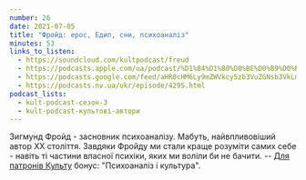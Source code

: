```yaml
---
number: 26
date: 2021-07-05
title: "Фройд: ерос, Едип, сни, психоаналіз"
minutes: 53
links_to_listen:
  - https://soundcloud.com/kultpodcast/freud
  - https://podcasts.apple.com/ua/podcast/%D1%84%D1%80%D0%BE%D0%B9%D0%B4-%D0%B5%D1%80%D0%BE%D1%81-%D0%B5%D0%B4%D0%B8%D0%BF-%D1%81%D0%BD%D0%B8-%D0%BF%D1%81%D0%B8%D1%85%D0%BE%D0%B0%D0%BD%D0%B0%D0%BB%D1%96%D0%B7/id1581339249?i=1000532083304
  - https://podcasts.google.com/feed/aHR0cHM6Ly9mZWVkcy5zb3VuZGNsb3VkLmNvbS91c2Vycy9zb3VuZGNsb3VkOnVzZXJzOjg5MjM3MjAyNy9zb3VuZHMucnNz/episode/dGFnOnNvdW5kY2xvdWQsMjAxMDp0cmFja3MvMTA4MTY3MDM5NQ
  - https://podcasts.nv.ua/ukr/episode/4295.html
podcast_lists:
  - kult-podcast-сезон-3
  - kult-podcast-культові-автори
---
```


Зигмунд Фройд - засновник психоаналізу. Мабуть, найвпливовіший автор ХХ
століття. Завдяки Фройду ми стали краще розуміти самих себе - навіть ті частини
власної психіки, яких ми воліли би не бачити. -- [Для патронів Культу][1]
бонус: "Психоаналіз і культура".

[1]: https://patreon.com/kultpodcast
